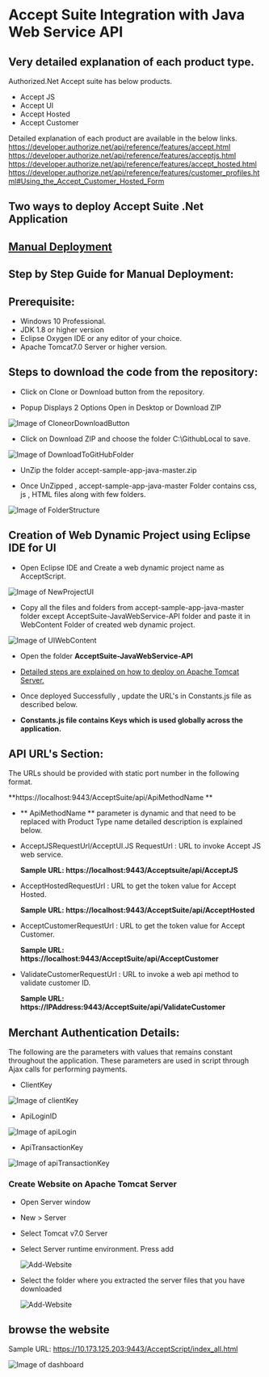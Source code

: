 # Accept Suite Integration with Java Web Service API

## Very detailed explanation of each product type.

Authorized.Net Accept suite has below products.
*	Accept JS
*	Accept UI
*	Accept Hosted
*	Accept Customer

Detailed explanation of each product are available in the below links.
https://developer.authorize.net/api/reference/features/accept.html
https://developer.authorize.net/api/reference/features/acceptjs.html
https://developer.authorize.net/api/reference/features/accept_hosted.html
https://developer.authorize.net/api/reference/features/customer_profiles.html#Using_the_Accept_Customer_Hosted_Form

## Two ways to deploy Accept Suite .Net Application

## [Manual Deployment](https://github.com/dinsahu/AcceptSuit-Java#step-by-step-guide-for-manual-deployment)

## Step by Step Guide for Manual Deployment:

## Prerequisite:
*	Windows 10 Professional.
*	JDK 1.8 or higher version
*	Eclipse Oxygen IDE or any editor of your choice.
*	Apache Tomcat7.0 Server or higher version.

## Steps to download the code from the repository:

* Click on Clone or Download button from the repository.

* Popup Displays 2 Options Open in Desktop or Download ZIP

![Image of CloneorDownloadButton](acceptsuiteservice/documents/images/CloneorDownloadButton.PNG)

* Click on Download ZIP and choose the folder C:\GithubLocal to save.

![Image of DownloadToGitHubFolder](acceptsuiteservice/documents/images/DownloadToGitHubFolder.PNG)

* UnZip the folder accept-sample-app-java-master.zip

* Once UnZipped , accept-sample-app-java-master Folder contains css, js , HTML files along with few folders.

![Image of FolderStructure](acceptsuiteservice/documents/images/FolderStructure.PNG)

## Creation of Web Dynamic Project using Eclipse IDE for UI

* Open Eclipse IDE and Create a web dynamic project name as AcceptScript.

![Image of NewProjectUI](acceptsuiteservice/documents/images/NewProjectUI.PNG)

* Copy all the files and folders from accept-sample-app-java-master folder except AcceptSuite-JavaWebService-API folder and paste it in WebContent Folder of created web dynamic project.

![Image of UIWebContent](acceptsuiteservice/documents/images/UIWebContent.PNG)

* Open the folder **AcceptSuite-JavaWebService-API**

* [Detailed steps are explained on how to deploy on Apache Tomcat Server.](https://github.com/dinsahu/AcceptSuit-Java/tree/master/AcceptSuite-JavaWebService-API#deploy-java-web-service-api-application-to-apache-tomcat-server)

* Once deployed Successfully , update the URL's in Constants.js file as described below.

* **Constants.js file contains Keys which is used globally across the application.**

## API URL's Section:

The URLs should be provided with static port number in the following format.

**https://localhost:9443/AcceptSuite/api/ApiMethodName **

* ** ApiMethodName ** parameter is dynamic and that need to be replaced with Product Type name 
detailed description is explained below.

* AcceptJSRequestUrl/AcceptUI.JS RequestUrl : URL to invoke Accept JS web service.

	**Sample URL: https://localhost:9443/Acceptsuite/api/AcceptJS**


* AcceptHostedRequestUrl : URL to get the token value for Accept Hosted.

	**Sample URL: https://localhost:9443/AcceptSuite/api/AcceptHosted**


* AcceptCustomerRequestUrl : URL to get the token value for Accept Customer.

	**Sample URL: https://localhost:9443/AcceptSuite/api/AcceptCustomer**


* ValidateCustomerRequestUrl : URL to invoke a web api method to validate customer ID.

	**Sample URL: https://IPAddress:9443/AcceptSuite/api/ValidateCustomer**

## Merchant Authentication Details: 

The following are the parameters with values that remains constant throughout the application. These parameters are used in script through Ajax calls for performing payments.

* ClientKey 

![Image of clientKey](acceptsuiteservice/documents/images/clientKey.PNG)

* ApiLoginID

![Image of apiLogin](acceptsuiteservice/documents/images/apiLogin.PNG)

* ApiTransactionKey

![Image of apiTransactionKey](acceptsuiteservice/documents/images/apiTransactionKey.PNG)


### Create Website on Apache Tomcat Server

*	Open Server window
*	New > Server
*	Select Tomcat v7.0 Server
*	Select Server runtime environment. Press add

	![Add-Website](acceptsuiteservice/documents/images/Add-Website-Apache.png)
	
*	Select the folder where you extracted the server files that you have downloaded

	![Add-Website](acceptsuiteservice/documents/images/Add-Website-Server.png)
	
## browse the website

Sample URL: https://10.173.125.203:9443/AcceptScript/index_all.html

![Image of dashboard](acceptsuiteservice/documents/images/dashboard.PNG)